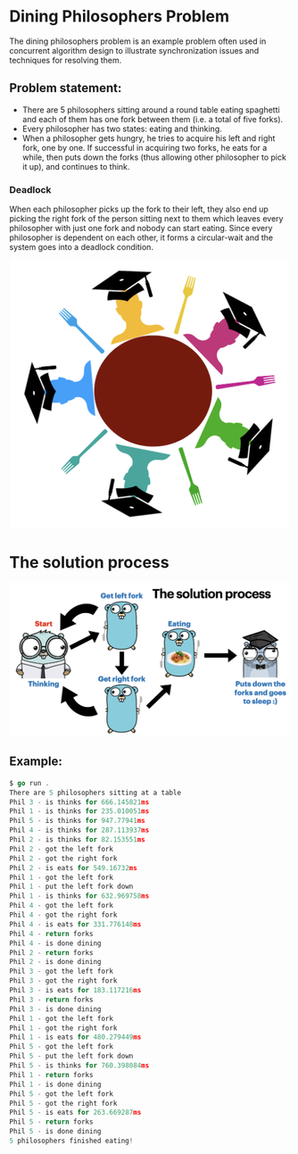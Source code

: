 # Dining Philosophers Problem
The dining philosophers problem is an example problem often used in concurrent algorithm design 
to illustrate synchronization issues and techniques for resolving them.

## Problem statement:
* There are 5 philosophers sitting around a round table eating spaghetti and each of them has one fork between them (i.e. a total of five forks).
* Every philosopher has two states: eating and thinking.
* When a philosopher gets hungry, he tries to acquire his left and right fork, one by one. If successful in acquiring two forks, he eats for a while, then puts down the forks (thus allowing other philosopher to pick it up), and continues to think.

### Deadlock 
When each philosopher picks up the fork to their left, they also end up picking the right fork of the
person sitting next to them which leaves every philosopher with just one fork and nobody can start eating. 
Since every philosopher is dependent on each other, it forms a circular-wait and the system goes into a deadlock condition.
<p align="center">
     <img src="images/deadlock.png" width="500">
</p>

# The solution process
<p align="center">
     <img src="images/solution.png" width="900">
</p>

## Example:
```go
$ go run .
There are 5 philosophers sitting at a table
Phil 3 - is thinks for 666.145821ms
Phil 1 - is thinks for 235.010051ms
Phil 5 - is thinks for 947.77941ms
Phil 4 - is thinks for 287.113937ms
Phil 2 - is thinks for 82.153551ms
Phil 2 - got the left fork
Phil 2 - got the right fork
Phil 2 - is eats for 549.16732ms
Phil 1 - got the left fork
Phil 1 - put the left fork down
Phil 1 - is thinks for 632.969758ms
Phil 4 - got the left fork
Phil 4 - got the right fork
Phil 4 - is eats for 331.776148ms
Phil 4 - return forks
Phil 4 - is done dining
Phil 2 - return forks
Phil 2 - is done dining
Phil 3 - got the left fork
Phil 3 - got the right fork
Phil 3 - is eats for 183.117216ms
Phil 3 - return forks
Phil 3 - is done dining
Phil 1 - got the left fork
Phil 1 - got the right fork
Phil 1 - is eats for 480.279449ms
Phil 5 - got the left fork
Phil 5 - put the left fork down
Phil 5 - is thinks for 760.398084ms
Phil 1 - return forks
Phil 1 - is done dining
Phil 5 - got the left fork
Phil 5 - got the right fork
Phil 5 - is eats for 263.669287ms
Phil 5 - return forks
Phil 5 - is done dining
5 philosophers finished eating!
```
